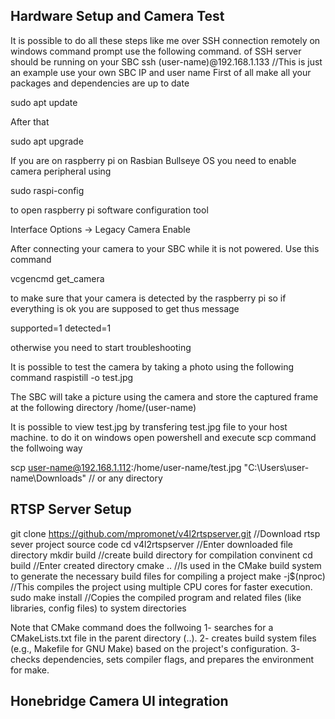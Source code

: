 ## Hardware Setup and Camera Test

It is possible to do all these steps like me over SSH connection remotely 
on windows command prompt use the following command. of SSH server should be running on your SBC 
ssh (user-name)@192.168.1.133 	//This is just an example use your own SBC IP and user name
First of all make all your packages and dependencies are up to date 

sudo apt update 

After that

sudo apt upgrade 

If you are on raspberry pi on Rasbian Bullseye OS you need to enable camera peripheral using

sudo raspi-config 

to open raspberry pi software configuration tool 

Interface Options -> Legacy Camera Enable

After connecting your camera to your SBC while it is not powered. Use this command

vcgencmd get_camera

to make sure that your camera is detected by the raspberry pi so if everything is ok you are supposed to get thus message 

supported=1 detected=1

otherwise you need to start troubleshooting

It is possible to test the camera by taking a photo using the following command 
raspistill -o test.jpg

The SBC will take a picture using the camera and store the captured frame at the following directory 
/home/(user-name)

It is possible to view test.jpg by transfering test.jpg file to your host machine. to do it on windows open powershell and execute scp command the follwoing way 

scp user-name@192.168.1.112:/home/user-name/test.jpg "C:\Users\user-name\Downloads\" 	// or any directory 

## RTSP Server Setup

git clone https://github.com/mpromonet/v4l2rtspserver.git		//Download rtsp sever project source code
cd v4l2rtspserver												//Enter downloaded file directory 
mkdir build														//create build directory for compilation convinent 
cd build														//Enter created directory
cmake ..														//Is used in the CMake build system to generate the necessary build files for compiling a project
make -j$(nproc)													//This compiles the project using multiple CPU cores for faster execution.
sudo make install												//Copies the compiled program and related files (like libraries, config files) to system directories 

Note that  CMake command does the follwoing 
1- searches for a CMakeLists.txt file in the parent directory (..).
2- creates build system files (e.g., Makefile for GNU Make) based on the project's configuration.
3- checks dependencies, sets compiler flags, and prepares the environment for make.

## Honebridge Camera UI integration 